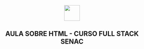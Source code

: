 <div align="center">
  
<img src= "https://cdn-icons-png.flaticon.com/512/174/174854.png" width="50px">
  
## AULA SOBRE HTML - CURSO FULL STACK SENAC 
  
  
  
  

  </div>
